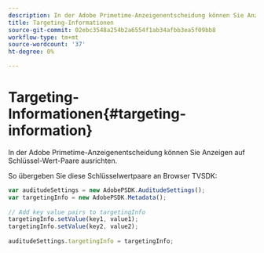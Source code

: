 ```yaml
---
description: In der Adobe Primetime-Anzeigenentscheidung können Sie Anzeigen auf Schlüssel-Wert-Paare ausrichten.
title: Targeting-Informationen
source-git-commit: 02ebc3548a254b2a6554f1ab34afbb3ea5f09bb8
workflow-type: tm+mt
source-wordcount: '37'
ht-degree: 0%

---
```


# Targeting-Informationen{#targeting-information}

In der Adobe Primetime-Anzeigenentscheidung können Sie Anzeigen auf Schlüssel-Wert-Paare ausrichten.

So übergeben Sie diese Schlüsselwertpaare an Browser TVSDK:

```js
var auditudeSettings = new AdobePSDK.AuditudeSettings(); 
var targetingInfo = new AdobePSDK.Metadata(); 
 
// Add key value pairs to targetingInfo 
targetingInfo.setValue(key1, value1); 
targetingInfo.setValue(key2, value2); 
 
auditudeSettings.targetingInfo = targetingInfo;
```
